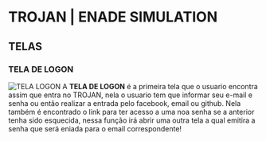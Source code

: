 # TROJAN | ENADE SIMULATION
## TELAS

### TELA DE LOGON
![TELA LOGON](https://user-images.githubusercontent.com/29488124/75617664-f5e9db80-5b40-11ea-8e21-daf207412c63.jpg)
A **TELA DE LOGON** é a primeira tela que o usuario encontra assim que entra no TROJAN, nela o usuario tem que informar seu e-mail e senha ou então realizar a entrada pelo facebook, email ou github. Nela também é encontrado o link para ter acesso a uma noa senha se a anterior tenha sido esquecida, nessa função irá abrir uma outra tela a qual emitira a senha que será eniada para o email correspondente!
